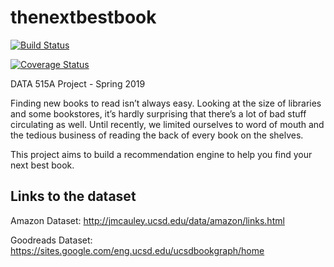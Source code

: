 # thenextbestbook

[![Build Status](https://travis-ci.org/kfrankc/thenextbestbook.svg?branch=master)](https://travis-ci.org/kfrankc/thenextbestbook)

[![Coverage Status](https://coveralls.io/repos/github/kfrankc/thenextbestbook/badge.svg?branch=master)](https://coveralls.io/github/kfrankc/thenextbestbook?branch=master)

DATA 515A Project - Spring 2019

Finding new books to read isn’t always easy. Looking at the size of libraries and some bookstores, it’s hardly surprising that there’s a lot of bad stuff circulating as well. Until recently, we limited ourselves to word of mouth and the tedious business of reading the back of every book on the shelves.

This project aims to build a recommendation engine to help you find your next best book.

## Links to the dataset

Amazon Dataset: http://jmcauley.ucsd.edu/data/amazon/links.html

Goodreads Dataset: https://sites.google.com/eng.ucsd.edu/ucsdbookgraph/home
